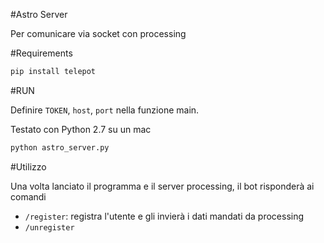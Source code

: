 #Astro Server

Per comunicare via socket con processing

#Requirements

```bash
pip install telepot
```

#RUN

Definire `TOKEN`, `host`, `port` nella funzione main.

Testato con Python 2.7 su un mac

```bash
python astro_server.py
```

#Utilizzo

Una volta lanciato il programma e il server processing, il bot risponderà ai comandi

- `/register`: registra l'utente e gli invierà i dati mandati da processing
- `/unregister`
